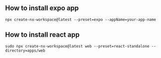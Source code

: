 ## How to install expo app

    npx create-nx-workspace@latest --preset=expo --appName=your-app-name

## How to install react app

    sudo npx create-nx-workspace@latest web --preset=react-standalone --directory=apps/web

